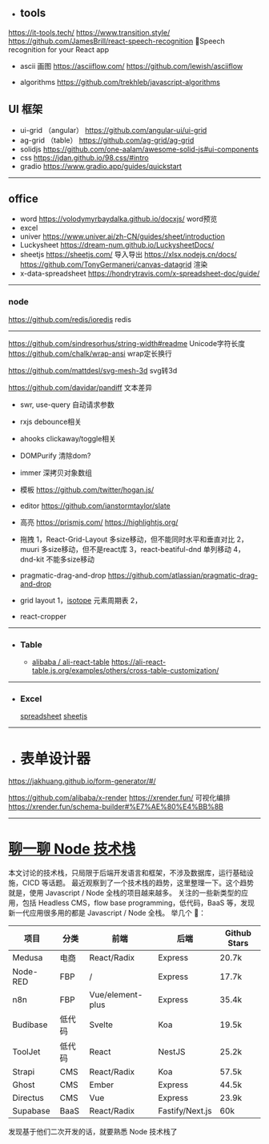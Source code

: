 - ## tools
https://it-tools.tech/
https://www.transition.style/
https://github.com/JamesBrill/react-speech-recognition 💬Speech recognition for your React app
- ascii 画图
https://asciiflow.com/
https://github.com/lewish/asciiflow

- algorithms
https://github.com/trekhleb/javascript-algorithms

## UI 框架

- ui-grid （angular）
https://github.com/angular-ui/ui-grid
- ag-grid （table）
https://github.com/ag-grid/ag-grid
- solidjs
https://github.com/one-aalam/awesome-solid-js#ui-components
- css
https://jdan.github.io/98.css/#intro
- gradio
https://www.gradio.app/guides/quickstart


--- 
## office
- word
https://volodymyrbaydalka.github.io/docxjs/ word预览
- excel
- univer
  https://www.univer.ai/zh-CN/guides/sheet/introduction
- Luckysheet
https://dream-num.github.io/LuckysheetDocs/
- sheetjs
https://sheetjs.com/ 导入导出
https://xlsx.nodejs.cn/docs/
https://github.com/TonyGermaneri/canvas-datagrid  渲染
- x-data-spreadsheet
  https://hondrytravis.com/x-spreadsheet-doc/guide/
  


--- 
###  node
https://github.com/redis/ioredis redis

--- 

https://github.com/sindresorhus/string-width#readme Unicode字符长度
https://github.com/chalk/wrap-ansi wrap定长换行

https://github.com/mattdesl/svg-mesh-3d svg转3d

https://github.com/davidar/pandiff 文本差异


- swr, use-query 自动请求参数
- rxjs debounce相关
- ahooks clickaway/toggle相关
- DOMPurify 清除dom?
- immer 深拷贝对象数组

- 模板
https://github.com/twitter/hogan.js/

- editor
https://github.com/ianstormtaylor/slate

- 高亮
https://prismjs.com/
https://highlightjs.org/

- 拖拽
1，React-Grid-Layout
多size移动，但不能同时水平和垂直对比
2，muuri
多size移动，但不是react库
3，react-beatiful-dnd
单列移动
4，dnd-kit
不能多size移动
- pragmatic-drag-and-drop
https://github.com/atlassian/pragmatic-drag-and-drop

- grid layout
1，[isotope](https://github.com/metafizzy/isotope) 元素周期表
2，

- react-cropper

--- 
- ### Table
  - [alibaba / ali-react-table](https://github.com/alibaba/ali-react-table)
https://ali-react-table.js.org/examples/others/cross-table-customization/


---
- ### Excel
  [spreadsheet](https://github.com/myliang/x-spreadsheet)
  [sheetjs](https://github.com/SheetJS/sheetjs)
  

--- 
- # 表单设计器

https://jakhuang.github.io/form-generator/#/

https://github.com/alibaba/x-render
https://xrender.fun/
可视化编排
https://xrender.fun/schema-builder#%E7%AE%80%E4%BB%8B

---
# [聊一聊 Node 技术栈](https://www.jitao.tech/posts/node-tech-stack)

本文讨论的技术栈，只局限于后端开发语言和框架，不涉及数据库，运行基础设施，CICD 等话题。
最近观察到了一个技术栈的趋势，这里整理一下。这个趋势就是，使用 Javascript / Node 全栈的项目越来越多。
关注的一些新类型的应用，包括 Headless CMS，flow base programming，低代码，BaaS 等，发现新一代应用很多用的都是 Javascript / Node 全栈。
举几个 🌰：

|项目|分类|前端|后端|Github Stars|
|---|---|---|---|---|
|Medusa|电商|React/Radix|Express|20.7k|
|Node-RED|FBP|/|Express|17.7k|
|n8n|FBP|Vue/element-plus|Express|35.4k|
|Budibase|低代码|Svelte|Koa|19.5k|
|ToolJet|低代码|React|NestJS|25.2k|
|Strapi|CMS|React/Radix|Koa|57.5k|
|Ghost|CMS|Ember|Express|44.5k|
|Directus|CMS|Vue|Express|23.9k|
|Supabase|BaaS|React/Radix|Fastify/Next.js|60k|

发现基于他们二次开发的话，就要熟悉 Node 技术栈了
